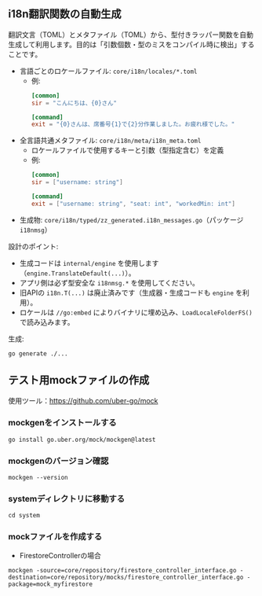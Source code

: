 
## i18n翻訳関数の自動生成

翻訳文言（TOML）とメタファイル（TOML）から、型付きラッパー関数を自動生成して利用します。目的は「引数個数・型のミスをコンパイル時に検出」することです。

- 言語ごとのロケールファイル: `core/i18n/locales/*.toml`
  - 例:
    ```toml
    [common]
    sir = "こんにちは、{0}さん"

    [command]
    exit = "{0}さんは、席番号{1}で{2}分作業しました。お疲れ様でした。"
    ```
- 全言語共通メタファイル: `core/i18n/meta/i18n_meta.toml`
  - ロケールファイルで使用するキーと引数（型指定含む）を定義
  - 例:
    ```toml
    [common]
    sir = ["username: string"]

    [command]
    exit = ["username: string", "seat: int", "workedMin: int"]
    ```
- 生成物: `core/i18n/typed/zz_generated.i18n_messages.go`（パッケージ `i18nmsg`）

設計のポイント:
- 生成コードは `internal/engine` を使用します（`engine.TranslateDefault(...)`）。
- アプリ側は必ず型安全な `i18nmsg.*` を使用してください。
- 旧APIの `i18n.T(...)` は廃止済みです（生成器・生成コードも `engine` を利用）。
- ロケールは `//go:embed` によりバイナリに埋め込み、`LoadLocaleFolderFS()` で読み込みます。

生成:
```bash
go generate ./...
```


## テスト用mockファイルの作成
使用ツール：https://github.com/uber-go/mock

### mockgenをインストールする
```shell
go install go.uber.org/mock/mockgen@latest
```

### mockgenのバージョン確認
```shell
mockgen --version
```

### systemディレクトリに移動する
```shell
cd system
```

### mockファイルを作成する
* FirestoreControllerの場合
```shell
mockgen -source=core/repository/firestore_controller_interface.go -destination=core/repository/mocks/firestore_controller_interface.go -package=mock_myfirestore
```
